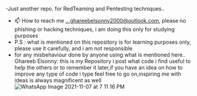 -Just another repo. for RedTeaming and Pentesting techniques.. 
- 📫 How to reach me ...ghareebelsonny2000@outlook.com, please no phishing or hacking techniques, i am doing this only for studying purposes 
- P.S : what is mentioned on this repository is for learning purposes only, please use it carefully, and i am not responsible 
- for any misbehaviour done by anyone using what is mentioned here..
Ghareeb Elsonny: this is my Repository i post what code i find useful to help the others or to remember it later,if you have 
an idea on how to improve any type of code i type feel free to go on,inspiring me with ideas is always magnificent as well
![WhatsApp Image 2021-11-07 at 7 11 16 PM](https://user-images.githubusercontent.com/51079512/140729032-244851c5-1712-400c-ba8b-caffc7ea36ae.jpeg)
